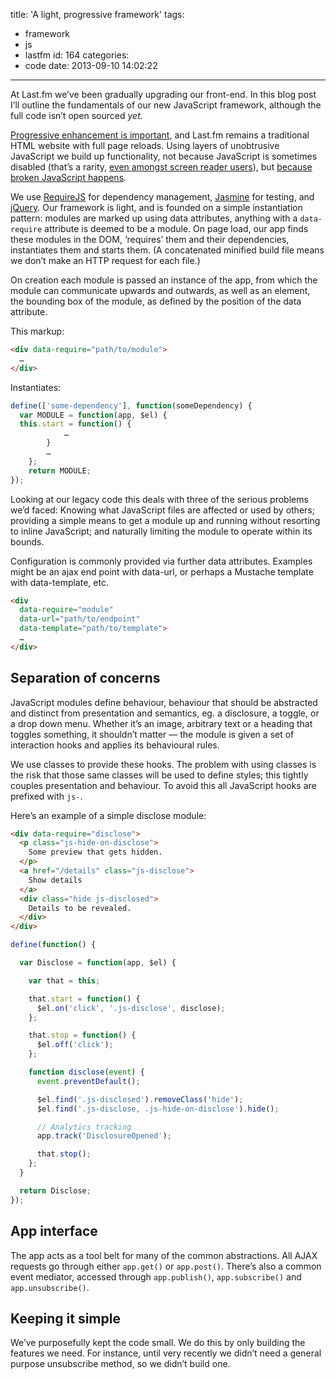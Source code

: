 title: 'A light, progressive framework'
tags:
  - framework
  - js
  - lastfm
id: 164
categories:
  - code
date: 2013-09-10 14:02:22
---

At Last.fm we’ve been gradually upgrading our front-end. In this blog post I’ll outline the fundamentals of our new JavaScript framework, although the full code isn’t open sourced _yet_.

[Progressive enhancement is important](http://thatemil.com/blog/2013/07/02/progressive-enhancement-still-not-dead/), and Last.fm remains a traditional HTML website with full page reloads. Using layers of unobtrusive JavaScript we build up functionality, not because JavaScript is sometimes disabled (that’s a rarity, [even amongst screen reader users](http://webaim.org/projects/screenreadersurvey4/#javascript)), but [because broken JavaScript happens](http://jakearchibald.com/2013/progressive-enhancement-still-important/).

We use [RequireJS](http://requirejs.org/) for dependency management, [Jasmine](http://pivotal.github.io/jasmine/) for testing, and [jQuery](http://jquery.com/). Our framework is light, and is founded on a simple instantiation pattern: modules are marked up using data attributes, anything with a `data-require` attribute is deemed to be a module. On page load, our app finds these modules in the DOM, ‘requires’ them and their dependencies, instantiates them and starts them. (A concatenated minified build file means we don’t make an HTTP request for each file.)

On creation each module is passed an instance of the app, from which the module can communicate upwards and outwards, as well as an element, the bounding box of the module, as defined by the position of the data attribute.

This markup:
```html
<div data-require="path/to/module">
  …
</div>
```

Instantiates:
```js
define(['some-dependency'], function(someDependency) {
  var MODULE = function(app, $el) {
  this.start = function() {
            …
        }
        …
    };
    return MODULE;
});
```

Looking at our legacy code this deals with three of the serious problems we’d faced: Knowing what JavaScript files are affected or used by others; providing a simple means to get a module up and running without resorting to inline JavaScript; and naturally limiting the module to operate within its bounds.

Configuration is commonly provided via further data attributes. Examples might be an ajax end point with data-url, or perhaps a Mustache template with data-template, etc.

```html
<div
  data-require="module"
  data-url="path/to/endpoint"
  data-template="path/to/template">
  …
</div>
```

## Separation of concerns

JavaScript modules define behaviour, behaviour that should be abstracted and distinct from presentation and semantics, eg. a disclosure, a toggle, or a drop down menu. Whether it’s an image, arbitrary text or a heading that toggles something, it shouldn’t matter — the module is given a set of interaction hooks and applies its behavioural rules.

We use classes to provide these hooks. The problem with using classes is the risk that those same classes will be used to define styles; this tightly couples presentation and behaviour. To avoid this all JavaScript hooks are prefixed with `js-`.

Here’s an example of a simple disclose module:

```html
<div data-require="disclose">
  <p class="js-hide-on-disclose">
    Some preview that gets hidden.
  </p>
  <a href="/details" class="js-disclose">
    Show details
  </a>
  <div class="hide js-disclosed">
    Details to be revealed.
  </div>
</div>
```

```js
define(function() {

  var Disclose = function(app, $el) {

    var that = this;

    that.start = function() {
      $el.on('click', '.js-disclose', disclose);
    };

    that.stop = function() {
      $el.off('click');
    };

    function disclose(event) {
      event.preventDefault();

      $el.find('.js-disclosed').removeClass('hide');
      $el.find('.js-disclose, .js-hide-on-disclose').hide();

      // Analytics tracking
      app.track('DisclosureOpened');

      that.stop();
    };
  }

  return Disclose;
});
```

## App interface

The app acts as a tool belt for many of the common abstractions. All AJAX requests go through either `app.get()` or `app.post()`. There’s also a common event mediator, accessed through `app.publish()`, `app.subscribe()` and `app.unsubscribe()`.

## Keeping it simple

We’ve purposefully kept the code small. We do this by only building the features we need. For instance, until very recently we didn’t need a general purpose unsubscribe method, so we didn’t build one.
